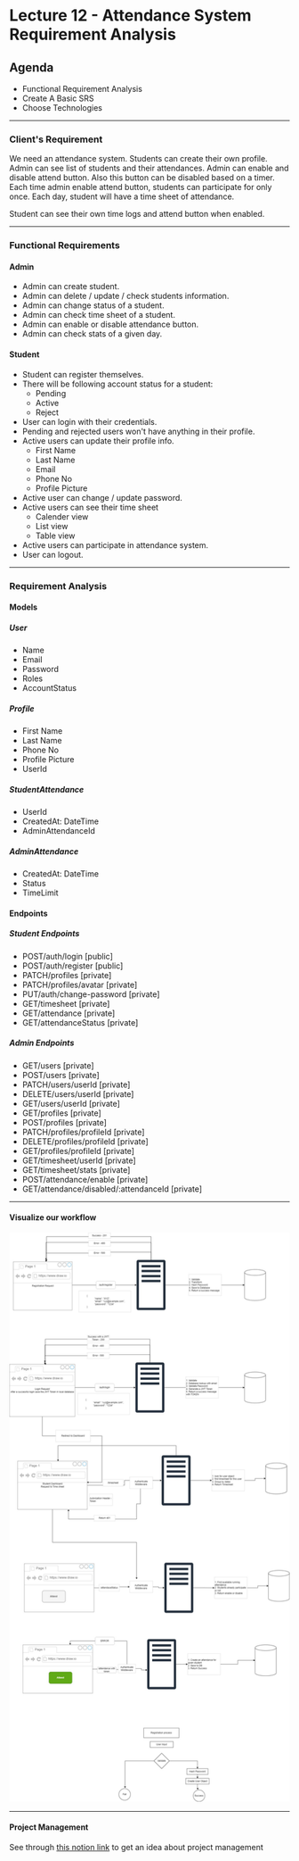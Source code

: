 # Lecture 12 - Attendance System Requirement Analysis

## Agenda

- Functional Requirement Analysis
- Create A Basic SRS
- Choose Technologies

---

### Client's Requirement

We need an attendance system. Students can create their own profile. Admin can see list of students and their attendances. Admin can enable and disable attend button. Also this button can be disabled based on a timer. Each time admin enable attend button, students can participate for only once. Each day, student will have a time sheet of attendance.

Student can see their own time logs and attend button when enabled.

---

### Functional Requirements

#### Admin

- Admin can create student.
- Admin can delete / update / check students information.
- Admin can change status of a student.
- Admin can check time sheet of a student.
- Admin can enable or disable attendance button.
- Admin can check stats of a given day.

#### Student

- Student can register themselves.
- There will be following account status for a student:
  - Pending
  - Active
  - Reject
- User can login with their credentials.
- Pending and rejected users won't have anything in their profile.
- Active users can update their profile info.
  - First Name
  - Last Name
  - Email
  - Phone No
  - Profile Picture
- Active user can change / update password.
- Active users can see their time sheet
  - Calender view
  - List view
  - Table view
- Active users can participate in attendance system.
- User can logout.

---

### Requirement Analysis

#### Models

##### User

- Name
- Email
- Password
- Roles
- AccountStatus

##### Profile

- First Name
- Last Name
- Phone No
- Profile Picture
- UserId

##### StudentAttendance

- UserId
- CreatedAt: DateTime
- AdminAttendanceId

##### AdminAttendance

- CreatedAt: DateTime
- Status
- TimeLimit

#### Endpoints

##### Student Endpoints

- POST/auth/login [public]
- POST/auth/register [public]
- PATCH/profiles [private]
- PATCH/profiles/avatar [private]
- PUT/auth/change-password [private]
- GET/timesheet [private]
- GET/attendance [private]
- GET/attendanceStatus [private]

##### Admin Endpoints

- GET/users [private]
- POST/users [private]
- PATCH/users/userId [private]
- DELETE/users/userId [private]
- GET/users/userId [private]
- GET/profiles [private]
- POST/profiles [private]
- PATCH/profiles/profileId [private]
- DELETE/profiles/profileId [private]
- GET/profiles/profileId [private]
- GET/timesheet/userId [private]
- GET/timesheet/stats [private]
- POST/attendance/enable [private]
- GET/attendance/disabled/:attendanceId [private]

---

#### Visualize our workflow

![Visualize our model](./visualize-our-model.jpg)

---

#### Project Management

See through [this notion link](https://thirsty-camelotia-a8e.notion.site/Projects-26859035fe2a4649b9556f5fbe77728b) to get an idea about project management
